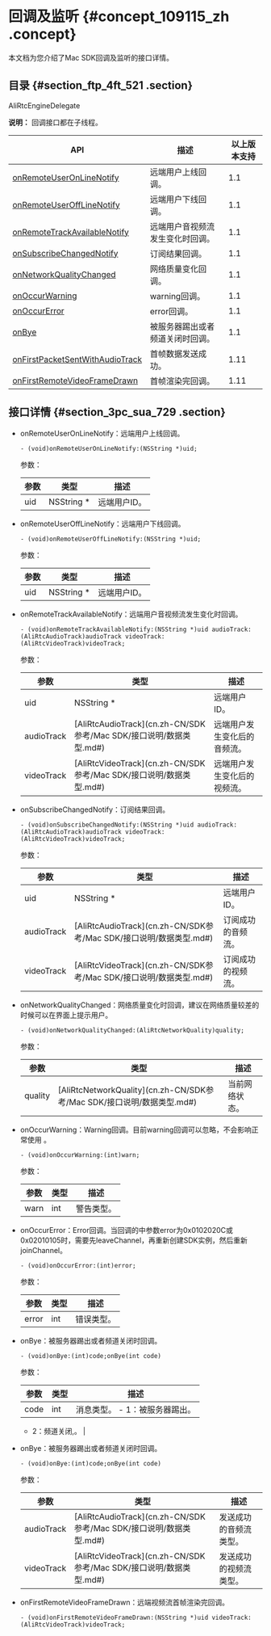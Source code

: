 # 回调及监听 {#concept_109115_zh .concept}

本文档为您介绍了Mac SDK回调及监听的接口详情。

## 目录 {#section_ftp_4ft_521 .section}

AliRtcEngineDelegate

**说明：** 回调接口都在子线程。

|API|描述|以上版本支持|
|---|--|------|
|[onRemoteUserOnLineNotify](#)|远端用户上线回调。|1.1|
|[onRemoteUserOffLineNotify](#)|远端用户下线回调。|1.1|
|[onRemoteTrackAvailableNotify](#)|远端用户音视频流发生变化时回调。|1.1|
|[onSubscribeChangedNotify](#)|订阅结果回调。|1.1|
|[onNetworkQualityChanged](#)|网络质量变化回调。|1.1|
|[onOccurWarning](#)|warning回调。|1.1|
|[onOccurError](#)|error回调。|1.1|
|[onBye](#)|被服务器踢出或者频道关闭时回调。|1.1|
|[onFirstPacketSentWithAudioTrack](#)|首帧数据发送成功。|1.11|
|[onFirstRemoteVideoFrameDrawn](#)|首帧渲染完回调。|1.11|

## 接口详情 {#section_3pc_sua_729 .section}

-   onRemoteUserOnLineNotify：远端用户上线回调。

    ``` {#codeblock_x42_6y9_qlf .lanuage-c}
    - (void)onRemoteUserOnLineNotify:(NSString *)uid;          
    ```

    参数：

    |参数|类型|描述|
    |--|--|--|
    |uid|NSString \*|远端用户ID。|

-   onRemoteUserOffLineNotify：远端用户下线回调。

    ``` {#codeblock_9ia_zol_c2p .lanuage-c}
    - (void)onRemoteUserOffLineNotify:(NSString *)uid;         
    ```

    参数：

    |参数|类型|描述|
    |--|--|--|
    |uid|NSString \*|远端用户ID。|

-   onRemoteTrackAvailableNotify：远端用户音视频流发生变化时回调。

    ``` {#codeblock_xo6_a4z_8hw .lanuage-c}
    - (void)onRemoteTrackAvailableNotify:(NSString *)uid audioTrack:(AliRtcAudioTrack)audioTrack videoTrack:(AliRtcVideoTrack)videoTrack;              
    ```

    参数：

    |参数|类型|描述|
    |--|--|--|
    |uid|NSString \*|远端用户ID。|
    |audioTrack|[AliRtcAudioTrack](cn.zh-CN/SDK参考/Mac SDK/接口说明/数据类型.md#)|远端用户发生变化后的音频流。|
    |videoTrack|[AliRtcVideoTrack](cn.zh-CN/SDK参考/Mac SDK/接口说明/数据类型.md#)|远端用户发生变化后的视频流。|

-   onSubscribeChangedNotify：订阅结果回调。

    ``` {#codeblock_fdv_ql2_vxw .lanuage-c}
    - (void)onSubscribeChangedNotify:(NSString *)uid audioTrack:(AliRtcAudioTrack)audioTrack videoTrack:(AliRtcVideoTrack)videoTrack;                   
    ```

    参数：

    |参数|类型|描述|
    |--|--|--|
    |uid|NSString \*|远端用户ID。|
    |audioTrack|[AliRtcAudioTrack](cn.zh-CN/SDK参考/Mac SDK/接口说明/数据类型.md#)|订阅成功的音频流。|
    |videoTrack|[AliRtcVideoTrack](cn.zh-CN/SDK参考/Mac SDK/接口说明/数据类型.md#)|订阅成功的视频流。|

-   onNetworkQualityChanged：网络质量变化时回调，建议在网络质量较差的时候可以在界面上提示用户。

    ``` {#codeblock_sdz_atj_x1h .lanuage-c}
    - (void)onNetworkQualityChanged:(AliRtcNetworkQuality)quality;
    ```

    参数：

    |参数|类型|描述|
    |--|--|--|
    |quality|[AliRtcNetworkQuality](cn.zh-CN/SDK参考/Mac SDK/接口说明/数据类型.md#)|当前网络状态。|

-   onOccurWarning：Warning回调。目前warning回调可以忽略，不会影响正常使用 。

    ``` {#codeblock_lue_d1d_i9g .lanuage-c}
    - (void)onOccurWarning:(int)warn;
    ```

    参数：

    |参数|类型|描述|
    |--|--|--|
    |warn|int|警告类型。|

-   onOccurError：Error回调。当回调的中参数error为0x0102020C或0x02010105时，需要先leaveChannel，再重新创建SDK实例，然后重新joinChannel。

    ``` {#codeblock_su5_69b_zoj .lanuage-c}
    - (void)onOccurError:(int)error;
    ```

    参数：

    |参数|类型|描述|
    |--|--|--|
    |error|int|错误类型。|

-   onBye：被服务器踢出或者频道关闭时回调。

    ``` {#codeblock_jnf_bmu_80z .lanuage-c}
    - (void)onBye:(int)code;onBye(int code)          
    ```

    参数：

    |参数|类型|描述|
    |--|--|--|
    |code|int|消息类型。     -   1：被服务器踢出。
    -   2：频道关闭,。
 |

-   onBye：被服务器踢出或者频道关闭时回调。

    ``` {#codeblock_0f6_53g_11b .lanuage-c}
    - (void)onBye:(int)code;onBye(int code)          
    ```

    参数：

    |参数|类型|描述|
    |--|--|--|
    |audioTrack|[AliRtcAudioTrack](cn.zh-CN/SDK参考/Mac SDK/接口说明/数据类型.md#)|发送成功的音频流类型。|
    |videoTrack|[AliRtcVideoTrack](cn.zh-CN/SDK参考/Mac SDK/接口说明/数据类型.md#)|发送成功的视频流类型。|

-   onFirstRemoteVideoFrameDrawn：远端视频流首帧渲染完回调。

    ``` {#codeblock_bn2_xxt_tvj}
    - (void)onFirstRemoteVideoFrameDrawn:(NSString *)uid videoTrack:(AliRtcVideoTrack)videoTrack;
    ```


